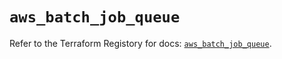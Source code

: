 # `aws_batch_job_queue`

Refer to the Terraform Registory for docs: [`aws_batch_job_queue`](https://registry.terraform.io/providers/hashicorp/aws/5.20.0/docs/resources/batch_job_queue).
